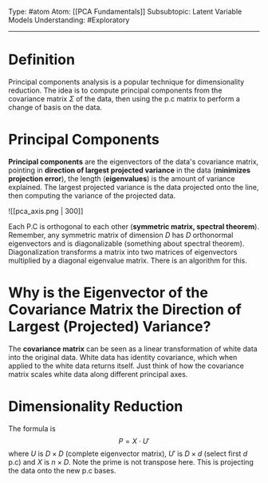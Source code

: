 Type: #atom
Atom: [[PCA Fundamentals]] 
Subsubtopic: Latent Variable Models
Understanding: #Exploratory 

----
# Definition

Principal components analysis is a popular technique for dimensionality reduction. The idea is to compute principal components from the covariance matrix $\Sigma$ of the data, then using the p.c matrix to perform a change of basis on the data. 

# Principal Components

**Principal components** are the eigenvectors of the data's covariance matrix, pointing in **direction of largest projected variance** in the data (**minimizes projection error**), the length (**eigenvalues**) is the amount of variance explained. The largest projected variance is the data projected onto the line, then computing the variance of the projected data.

![[pca_axis.png | 300]]

Each P.C is orthogonal to each other (**symmetric matrix, spectral theorem**). Remember, any symmetric matrix of dimension $D$ has $D$ orthonormal eigenvectors and is diagonalizable (something about spectral theorem). Diagonalization transforms a matrix into two matrices of eigenvectors multiplied by a diagonal eigenvalue matrix. There is an algorithm for this.

# Why is the Eigenvector of the Covariance Matrix the Direction of Largest (Projected) Variance?

The **covariance matrix** can be seen as a linear transformation of white data into the original data. White data has identity covariance, which when applied to the white data returns itself. Just think of how the covariance matrix scales white data along different principal axes.

# Dimensionality Reduction

The formula is $$P=X \cdot U'$$where $U$ is $D \times D$ (complete eigenvector matrix), $U'$ is $D \times d$ (select first $d$ p.c) and $X$ is $n \times D$. Note the prime is not transpose here. This is projecting the data onto the new p.c bases.



